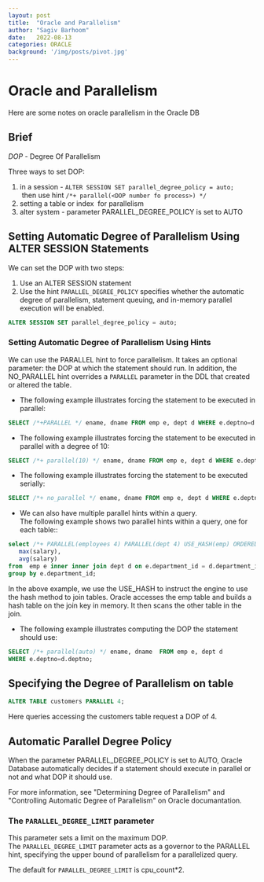```yaml
---
layout: post
title:  "Oracle and Parallelism"
author: "Sagiv Barhoom"
date:   2022-08-13
categories: ORACLE 
background: '/img/posts/pivot.jpg'
---
```


# Oracle and Parallelism
Here are some notes on oracle parallelism in the Oracle DB

## Brief 
*DOP* - Degree Of Parallelism

Three ways to set DOP:
1. in a session - `ALTER SESSION SET parallel_degree_policy = auto;`
   then use hint `/*+ parallel(<DOP number fo process>) */`
2. setting a table or index  for parallelism
3. alter system - parameter PARALLEL_DEGREE_POLICY is set to AUTO


## Setting Automatic Degree of Parallelism Using ALTER SESSION Statements

We can set the DOP with two steps:
1. Use an ALTER SESSION statement 
2. Use the hint
`PARALLEL_DEGREE_POLICY` specifies whether the automatic degree of parallelism,
statement queuing, and in-memory parallel execution will be enabled.

```sql
ALTER SESSION SET parallel_degree_policy = auto;
```

### Setting Automatic Degree of Parallelism Using Hints
We can use the PARALLEL hint to force parallelism. 
It takes an optional parameter: the DOP at which the statement should run. 
In addition, the NO_PARALLEL hint overrides a `PARALLEL` parameter in the DDL that created or altered the table.
 - The following example illustrates forcing the statement to be executed in parallel:
```sql
SELECT /*+PARALLEL */ ename, dname FROM emp e, dept d WHERE e.deptno=d.deptno;
```

- The following example illustrates forcing the statement to be executed in parallel with a degree of 10:
```sql
SELECT /*+ parallel(10) */ ename, dname FROM emp e, dept d WHERE e.deptno=d.deptno;
```
- The following example illustrates forcing the statement to be executed serially:
```sql
SELECT /*+ no_parallel */ ename, dname FROM emp e, dept d WHERE e.deptno=d.deptno;
```

- We can also have multiple parallel hints within a query.  
  The following example shows two parallel hints within a query, one for each table::
```sql
select /*+ PARALLEL(employees 4) PARALLEL(dept 4) USE_HASH(emp) ORDERED */
   max(salary),
   avg(salary)
from  emp e inner inner join dept d on e.department_id = d.department_id
group by e.department_id;
```
In the above example, we use the USE_HASH to instruct the engine to use the hash method to join tables.
Oracle accesses the emp table and builds a hash table on the join key in memory.
It then scans the other table in the join.

- The following example illustrates computing the DOP the statement should use:
```sql
SELECT /*+ parallel(auto) */ ename, dname  FROM emp e, dept d
WHERE e.deptno=d.deptno;
```
## Specifying the Degree of Parallelism on table 
```sql
ALTER TABLE customers PARALLEL 4;
```
Here queries accessing the customers table request a DOP of 4.

## Automatic Parallel Degree Policy

When the parameter PARALLEL_DEGREE_POLICY is set to AUTO, 
Oracle Database automatically decides if a statement should execute in parallel or not and what DOP it should use.

For more information, see "Determining Degree of Parallelism" and "Controlling Automatic Degree of Parallelism" on Oracle documantation.

### The `PARALLEL_DEGREE_LIMIT` parameter 
This parameter sets a limit on the maximum DOP.  
The `PARALLEL_DEGREE_LIMIT` parameter acts as a governor to the PARALLEL hint, 
specifying the upper bound of parallelism for a parallelized query. 

The default for `PARALLEL_DEGREE_LIMIT` is cpu_count*2.

